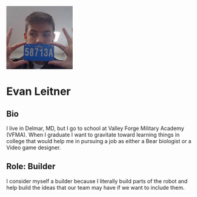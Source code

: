 ![](media/Evan%20Robotics%20Profile.jpg) 
# Evan Leitner
## Bio
I live in Delmar, MD, but I go to school at Valley Forge Military Academy (VFMA). When I graduate I want to gravitate toward learning things in college that would help me in pursuing a job as either a Bear biologist or a Video game designer.

## Role: Builder
 I consider myself a builder because I literally build parts of the robot and help build the ideas that our team may have if we want to include them.
